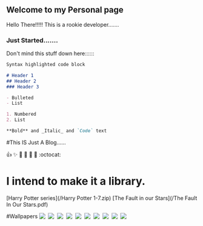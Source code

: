 ## Welcome to my Personal page

Hello There!!!!! This is a rookie developer.......
### Just Started.......

Don't mind this stuff down here::::::

```markdown
Syntax highlighted code block

# Header 1
## Header 2
### Header 3

- Bulleted
- List

1. Numbered
2. List

**Bold** and _Italic_ and `Code` text

```

#This IS Just A Blog......

:+1: :sparkles: :camel: :tada:
:rocket: :metal: :octocat:

# I intend to make it a library.
[Harry Potter series](/Harry Potter 1-7.zip)
[The Fault in our Stars](/The Fault In Our Stars.pdf)

#Wallpapers
![   ](/4K_Ff03A1cZkl6hYpv)
![   ](/4K_J3HvQ4nTPouWXGe)
![   ](/4K_pAM5PZRdSOYkTxQ)
![   ](/4K_AUar6i7RogPCxzk)
![   ](/4K_jrVwkLovIyXuzZn)
![   ](/4K_pWK6qDkUIzj7PG5)
![   ](/4K_vZz1RMny7hOqlDU)
![   ](/4K_WG2tTOomxZ4BjRK)
![   ](/4K_RxMtH0ElKawmD98)
![   ](/4K_Ibnt81jyGQ6OpL0)
